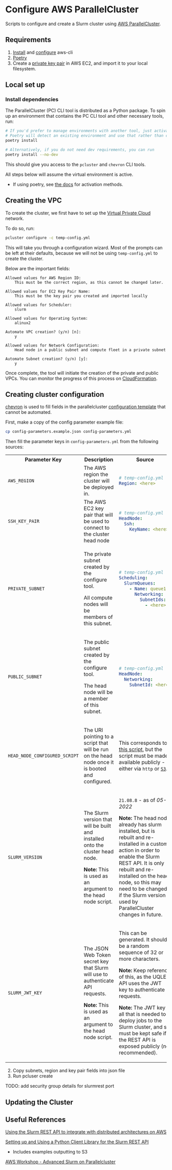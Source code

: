 # Configure AWS ParallelCluster
Scripts to configure and create a Slurm cluster using [AWS ParallelCluster](https://docs.aws.amazon.com/parallelcluster/latest/ug/install.html).

## Requirements
1. [Install](https://docs.aws.amazon.com/cli/latest/userguide/getting-started-install.html) and [configure](https://docs.aws.amazon.com/cli/latest/userguide/cli-chap-configure.html) aws-cli
2. [Poetry](https://docs.aws.amazon.com/cli/latest/userguide/cli-chap-configure.html)
3. Create a [private key pair](https://docs.aws.amazon.com/AWSEC2/latest/UserGuide/create-key-pairs.html) in AWS EC2, and import it to your local filesystem.

## Local set up
### Install dependencies

The ParallelCluster (PC) CLI tool is distributed as a Python package.
To spin up an environment that contains the PC CLI tool and other necessary tools, run:


```bash
# If you'd prefer to manage environments with another tool, just activate an environment before running this command
# Poetry will detect an existing environment and use that rather than creating a new one
poetry install

# Alternatively, if you do not need dev requirements, you can run
poetry install --no-dev
```
This should give you access to the `pcluster` and `chevron` CLI tools.

All steps below will assume the virtual environment is active.
- If using poetry, see [the docs](https://python-poetry.org/docs/basic-usage#activating-the-virtual-environment) for activation methods.

## Creating the VPC
To create the cluster, we first have to set up the
[Virtual Private Cloud](https://docs.aws.amazon.com/vpc/latest/userguide/what-is-amazon-vpc.html) network.

To do so, run:
```bash
pcluster configure -c temp-config.yml
```

This will take you through a configuration wizard.
Most of the prompts can be left at their defaults, because we will not be using `temp-config.yml`
to create the cluster.

Below are the important fields:

```text
Allowed values for AWS Region ID:
    This must be the correct region, as this cannot be changed later.

Allowed values for EC2 Key Pair Name:
    This must be the key pair you created and imported locally

Allowed values for Scheduler:
    slurm

Allowed values for Operating System:
    alinux2

Automate VPC creation? (y/n) [n]:
    y

Allowed values for Network Configuration:
    Head node in a public subnet and compute fleet in a private subnet

Automate Subnet creation? (y/n) [y]:
    y
```

Once complete, the tool will initiate the creation of the private and public VPCs.
You can monitor the progress of this process on [CloudFormation](https://eu-west-2.console.aws.amazon.com/cloudformation/home?region=eu-west-2).

## Creating cluster configuration

[chevron](https://github.com/noahmorrison/chevron) is used to fill fields
in the parallelcluster [configuration template](./config.template.yml) that cannot be automated.

First, make a copy of the config parameter example file:

```bash
cp config-parameters.example.json config-parameters.yml
```

Then fill the parameter keys in `config-parameters.yml` from the following sources:

<table>
<tr>
<th> Parameter Key </th> <th> Description </th> <th> Source </th>
</tr>

<!-- row -->
<tr>
<td>

`AWS_REGION`

</td>
<td> The AWS region the cluster will be deployed in. </td>
<td>

```yaml
# temp-config.yml
Region: <here>
```

</td>

<!-- row -->
<tr>
<td>

`SSH_KEY_PAIR`

</td>
<td> The AWS EC2 key pair that will be used to connect to the cluster head node </td>
<td>

```yaml
# temp-config.yml
HeadNode:
  Ssh:
    KeyName: <here>
```

</td>
</tr>

<!-- row -->
<tr>
<td>

`PRIVATE_SUBNET`

</td>
<td>

The private subnet created by the configure tool.

All compute nodes will be members of this subnet.

</td>
<td>

```yaml
# temp-config.yml
Scheduling:
  SlurmQueues:
    - Name: queue1
      Networking:
        SubnetIds:
          - <here>
```

</td>
</tr>

<!-- row -->
<tr>
<td>

`PUBLIC_SUBNET`

</td>
<td>

The public subnet created by the configure tool.

The head node will be a member of this subnet.

</td>
<td>

```yaml
# temp-config.yml
HeadNode:
  Networking:
    SubnetId: <here>
```

</td>
</tr>

<!-- row -->
<tr>
<td>

`HEAD_NODE_CONFIGURED_SCRIPT`

</td>
<td>

The URI pointing to a script that will be run on the head node once it is booted and configured.

</td>
<td>

This corresponds to [this script](./pcluster-headnode-post-install.sh),
but the script must be made available publicly - either via `http` or [`S3`](https://aws.amazon.com/s3/).

</td>
</tr>

<!-- row -->
<tr>
<td>

`SLURM_VERSION`

</td>
<td>

The Slurm version that will be built and installed onto the cluster head node.

**Note:** This is used as an argument to the head node script.

</td>
<td>

`21.08.8` - as of *05-2022*

**Note:** The head node already has slurm installed, but is rebuilt and re-installed in
a custom action in order to enable the Slurm REST API. It is only rebuilt and re-installed
on the head node, so this may need to be changed if the Slurm version used by ParallelCluster
changes in future.

</td>
</tr>

<!-- row -->
<tr>
<td>

`SLURM_JWT_KEY`

</td>
<td>

The JSON Web Token secret key that Slurm will use to authenticate API requests.

**Note:** This is used as an argument to the head node script.

</td>
<td>

This can be generated. It should be a random sequence of 32 or more characters.

**Note:** Keep reference of this, as the UQLE API uses the JWT key to authenticate requests.

**Note:** The JWT key is all that is needed to deploy jobs to the Slurm cluster, and so must be kept safe if the REST API is exposed publicly (not recommended).

</td>
</tr>



</table>



2. Copy subnets, region and key pair fields into json file
3. Run pcluser create

TODO: add security group details for slurmrest port


## Updating the Cluster
## Useful References
[Using the Slurm REST API to integrate with distributed architectures on AWS](https://aws.amazon.com/blogs/hpc/using-the-slurm-rest-api-to-integrate-with-distributed-architectures-on-aws/)

[Setting up and Using a Python Client Library for the Slurm REST API](https://github.com/aws-samples/aws-research-workshops/blob/b51852e083121f7edf92b65ff100f99e29643a11/notebooks/parallelcluster/pcluster-slurmrestclient.ipynb)
- Includes examples outputting to S3

[AWS Workshop - Advanced Slurm on Parallelcluster](https://catalog.us-east-1.prod.workshops.aws/v2/workshops/d431e0b1-9f08-4d82-822e-ea56962b2a0b/en-US)
